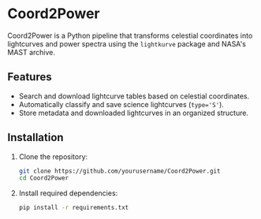 # Coord2Power

Coord2Power is a Python pipeline that transforms celestial coordinates into lightcurves and power spectra using the `lightkurve` package and NASA's MAST archive.

## Features
- Search and download lightcurve tables based on celestial coordinates.
- Automatically classify and save science lightcurves (`type='S'`).
- Store metadata and downloaded lightcurves in an organized structure.

## Installation
1. Clone the repository:
   ```bash
   git clone https://github.com/yourusername/Coord2Power.git
   cd Coord2Power

2. Install required dependencies:
   ```bash
   pip install -r requirements.txt
